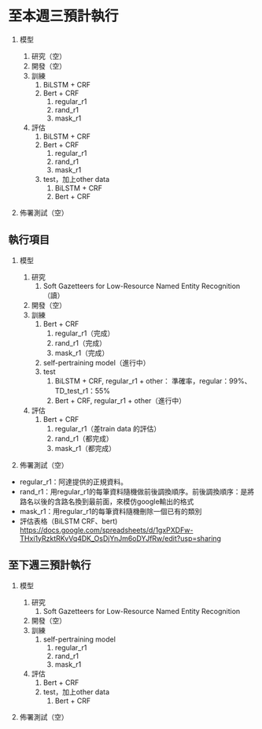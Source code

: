 # 至本週三預計執行

1. 模型
   1. 研究（空）
   2. 開發（空）
   3. 訓練
      1. BiLSTM + CRF
      2. Bert + CRF
         1. regular_r1
         2. rand_r1
         3. mask_r1
   4. 評估
      1. BiLSTM + CRF
      2. Bert + CRF
         1. regular_r1
         2. rand_r1
         3. mask_r1
      3. test，加上other data
         1. BiLSTM + CRF
         2. Bert + CRF

2. 佈署測試（空）

## 執行項目

1. 模型
   1. 研究
      1. Soft Gazetteers for Low-Resource Named Entity Recognition（讀）
   2. 開發（空）
   3. 訓練
      1. Bert + CRF
         1. regular_r1（完成）
         2. rand_r1（完成）
         3. mask_r1（完成）
      2. self-pertraining model（進行中）
      3. test
         1. BiLSTM + CRF, regular_r1 + other：
            準確率，regular：99%、TD_test_r1：55%
         2. Bert + CRF, regular_r1 + other（進行中）
   4. 評估
      1. Bert + CRF
         1. regular_r1（差train data 的評估）
         2. rand_r1（都完成）
         3. mask_r1（都完成）

2. 佈署測試（空）

- regular_r1：阿達提供的正規資料。
- rand_r1：用regular_r1的每筆資料隨機做前後調換順序。前後調換順序：是將路名以後的含路名換到最前面，來模仿google輸出的格式
- mask_r1：用regular_r1的每筆資料隨機刪除一個已有的類別
- 評估表格（BiLSTM CRF、bert)
   <https://docs.google.com/spreadsheets/d/1gxPXDFw-THxi1yRzktRKvVq4DK_OsDjYnJm6oDYJfRw/edit?usp=sharing>

## 至下週三預計執行

1. 模型
   1. 研究
      1. Soft Gazetteers for Low-Resource Named Entity Recognition
   2. 開發（空）
   3. 訓練
      1. self-pertraining model
         1. regular_r1
         2. rand_r1
         3. mask_r1
   4. 評估
      1. Bert + CRF
      2. test，加上other data
         1. Bert + CRF

2. 佈署測試（空）
